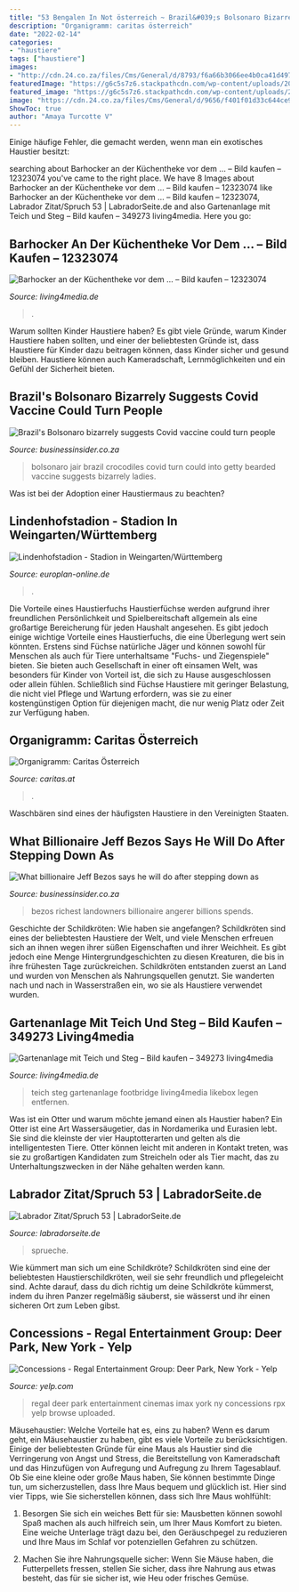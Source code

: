 ```yaml
---
title: "53 Bengalen In Not österreich ~ Brazil&#039;s Bolsonaro Bizarrely Suggests Covid Vaccine Could Turn People"
description: "Organigramm: caritas österreich"
date: "2022-02-14"
categories:
- "haustiere"
tags: ["haustiere"]
images:
- "http://cdn.24.co.za/files/Cms/General/d/8793/f6a66b3066ee4b0ca41d497803a130ab.jpg"
featuredImage: "https://g6c5s7z6.stackpathcdn.com/wp-content/uploads/2017/05/labrador-zitate-sprueche-53.jpg"
featured_image: "https://g6c5s7z6.stackpathcdn.com/wp-content/uploads/2017/05/labrador-zitate-sprueche-53.jpg"
image: "https://cdn.24.co.za/files/Cms/General/d/9656/f401f01d33c644ce9c993f432b940f65.jpg"
ShowToc: true
author: "Amaya Turcotte V"
---
```



Einige häufige Fehler, die gemacht werden, wenn man ein exotisches Haustier besitzt:

	

		
searching about Barhocker an der Küchentheke vor dem … – Bild kaufen – 12323074 you've came to the right place. We have 8 Images about Barhocker an der Küchentheke vor dem … – Bild kaufen – 12323074 like Barhocker an der Küchentheke vor dem … – Bild kaufen – 12323074, Labrador Zitat/Spruch 53 | LabradorSeite.de and also Gartenanlage mit Teich und Steg – Bild kaufen – 349273 living4media. Here you go:
		
    
## Barhocker An Der Küchentheke Vor Dem … – Bild Kaufen – 12323074

<img loading=lazy src="https://media01.living4media.com/largepreviews/MzgyMDE1Mjk0/12323074-Barhocker-an-der-Kuechentheke-vor-dem-rustikalen-Esstisch.jpg" onerror="this.onerror=null;this.src='https://tse3.mm.bing.net/th?id=OIP.YMOGPdIvftHDoqJU8RYJTQHaLH&amp;pid=15.1';" alt="Barhocker an der Küchentheke vor dem … – Bild kaufen – 12323074">

_Source: living4media.de_

>. 

	

Warum sollten Kinder Haustiere haben?
Es gibt viele Gründe, warum Kinder Haustiere haben sollten, und einer der beliebtesten Gründe ist, dass Haustiere für Kinder dazu beitragen können, dass Kinder sicher und gesund bleiben. Haustiere können auch Kameradschaft, Lernmöglichkeiten und ein Gefühl der Sicherheit bieten.

    
## Brazil&#039;s Bolsonaro Bizarrely Suggests Covid Vaccine Could Turn People

<img loading=lazy src="http://cdn.24.co.za/files/Cms/General/d/8793/f6a66b3066ee4b0ca41d497803a130ab.jpg" onerror="this.onerror=null;this.src='https://tse3.mm.bing.net/th?id=OIP.Pbd2QSxPhoZkvPPY3fdeOQHaE8&amp;pid=15.1';" alt="Brazil&#039;s Bolsonaro bizarrely suggests Covid vaccine could turn people">

_Source: businessinsider.co.za_

>bolsonaro jair brazil crocodiles covid turn could into getty bearded vaccine suggests bizarrely ladies. 

	

Was ist bei der Adoption einer Haustiermaus zu beachten?

    
## Lindenhofstadion - Stadion In Weingarten/Württemberg

<img loading=lazy src="https://www.europlan-online.de/files/3423093a7dc76a1590411976261ec45c.jpg" onerror="this.onerror=null;this.src='https://tse3.mm.bing.net/th?id=OIP.UYo3gQw1Jq-DPyZjM6x6owHaEc&amp;pid=15.1';" alt="Lindenhofstadion - Stadion in Weingarten/Württemberg">

_Source: europlan-online.de_

>. 

	

Die Vorteile eines Haustierfuchs
Haustierfüchse werden aufgrund ihrer freundlichen Persönlichkeit und Spielbereitschaft allgemein als eine großartige Bereicherung für jeden Haushalt angesehen. Es gibt jedoch einige wichtige Vorteile eines Haustierfuchs, die eine Überlegung wert sein könnten. Erstens sind Füchse natürliche Jäger und können sowohl für Menschen als auch für Tiere unterhaltsame "Fuchs- und Ziegenspiele" bieten. Sie bieten auch Gesellschaft in einer oft einsamen Welt, was besonders für Kinder von Vorteil ist, die sich zu Hause ausgeschlossen oder allein fühlen. Schließlich sind Füchse Haustiere mit geringer Belastung, die nicht viel Pflege und Wartung erfordern, was sie zu einer kostengünstigen Option für diejenigen macht, die nur wenig Platz oder Zeit zur Verfügung haben.

    
## Organigramm: Caritas Österreich

<img loading=lazy src="https://www.caritas.at/fileadmin/storage/global/_processed_/5/8/csm_Organigramm-Caritaszentrale-2018-06-dt_2919d143d7.png" onerror="this.onerror=null;this.src='https://tse1.mm.bing.net/th?id=OIP.fQUSyrM8l30GGMYjWfpEEgHaEt&amp;pid=15.1';" alt="Organigramm: Caritas Österreich">

_Source: caritas.at_

>. 

	

Waschbären sind eines der häufigsten Haustiere in den Vereinigten Staaten.

    
## What Billionaire Jeff Bezos Says He Will Do After Stepping Down As

<img loading=lazy src="https://cdn.24.co.za/files/Cms/General/d/9656/f401f01d33c644ce9c993f432b940f65.jpg" onerror="this.onerror=null;this.src='https://tse1.mm.bing.net/th?id=OIP.uj0ia8FnEcp1gHzRPiP3pwHaFj&amp;pid=15.1';" alt="What billionaire Jeff Bezos says he will do after stepping down as">

_Source: businessinsider.co.za_

>bezos richest landowners billionaire angerer billions spends. 

	

Geschichte der Schildkröten: Wie haben sie angefangen?
Schildkröten sind eines der beliebtesten Haustiere der Welt, und viele Menschen erfreuen sich an ihnen wegen ihrer süßen Eigenschaften und ihrer Weichheit. Es gibt jedoch eine Menge Hintergrundgeschichten zu diesen Kreaturen, die bis in ihre frühesten Tage zurückreichen. Schildkröten entstanden zuerst an Land und wurden von Menschen als Nahrungsquellen genutzt. Sie wanderten nach und nach in Wasserstraßen ein, wo sie als Haustiere verwendet wurden.

    
## Gartenanlage Mit Teich Und Steg – Bild Kaufen – 349273 Living4media

<img loading=lazy src="https://media02.living4media.com/largepreviews/MTA4Mjc0NjM=/00349273-Gartenanlage-mit-Teich-und-Steg.jpg" onerror="this.onerror=null;this.src='https://tse3.mm.bing.net/th?id=OIP.mawfoq6KQ2-RB-hNLAYldQHaHU&amp;pid=15.1';" alt="Gartenanlage mit Teich und Steg – Bild kaufen – 349273 living4media">

_Source: living4media.de_

>teich steg gartenanlage footbridge living4media likebox legen entfernen. 

	

Was ist ein Otter und warum möchte jemand einen als Haustier haben?
Ein Otter ist eine Art Wassersäugetier, das in Nordamerika und Eurasien lebt. Sie sind die kleinste der vier Hauptotterarten und gelten als die intelligentesten Tiere. Otter können leicht mit anderen in Kontakt treten, was sie zu großartigen Kandidaten zum Streicheln oder als Tier macht, das zu Unterhaltungszwecken in der Nähe gehalten werden kann.

    
## Labrador Zitat/Spruch 53 | LabradorSeite.de

<img loading=lazy src="https://g6c5s7z6.stackpathcdn.com/wp-content/uploads/2017/05/labrador-zitate-sprueche-53.jpg" onerror="this.onerror=null;this.src='https://tse2.mm.bing.net/th?id=OIP.m6azlSwJGTHs5BFaSqcuowHaE7&amp;pid=15.1';" alt="Labrador Zitat/Spruch 53 | LabradorSeite.de">

_Source: labradorseite.de_

>sprueche. 

	

Wie kümmert man sich um eine Schildkröte?
Schildkröten sind eine der beliebtesten Haustierschildkröten, weil sie sehr freundlich und pflegeleicht sind. Achte darauf, dass du dich richtig um deine Schildkröte kümmerst, indem du ihren Panzer regelmäßig säuberst, sie wässerst und ihr einen sicheren Ort zum Leben gibst.

    
## Concessions - Regal Entertainment Group: Deer Park, New York - Yelp

<img loading=lazy src="https://s3-media2.fl.yelpcdn.com/bphoto/ouPHwNB9oPEgxZeRiq9Frg/o.jpg" onerror="this.onerror=null;this.src='https://tse1.mm.bing.net/th?id=OIP.yuXslSfVSiuNSQsTbx2ThQHaFi&amp;pid=15.1';" alt="Concessions - Regal Entertainment Group: Deer Park, New York - Yelp">

_Source: yelp.com_

>regal deer park entertainment cinemas imax york ny concessions rpx yelp browse uploaded. 

	

Mäusehaustier: Welche Vorteile hat es, eins zu haben?
Wenn es darum geht, ein Mäusehaustier zu haben, gibt es viele Vorteile zu berücksichtigen. Einige der beliebtesten Gründe für eine Maus als Haustier sind die Verringerung von Angst und Stress, die Bereitstellung von Kameradschaft und das Hinzufügen von Aufregung und Aufregung zu Ihrem Tagesablauf. Ob Sie eine kleine oder große Maus haben, Sie können bestimmte Dinge tun, um sicherzustellen, dass Ihre Maus bequem und glücklich ist. Hier sind vier Tipps, wie Sie sicherstellen können, dass sich Ihre Maus wohlfühlt:
1. Besorgen Sie sich ein weiches Bett für sie: Mausbetten können sowohl Spaß machen als auch hilfreich sein, um Ihrer Maus Komfort zu bieten. Eine weiche Unterlage trägt dazu bei, den Geräuschpegel zu reduzieren und Ihre Maus im Schlaf vor potenziellen Gefahren zu schützen.

2. Machen Sie ihre Nahrungsquelle sicher: Wenn Sie Mäuse haben, die Futterpellets fressen, stellen Sie sicher, dass ihre Nahrung aus etwas besteht, das für sie sicher ist, wie Heu oder frisches Gemüse.

